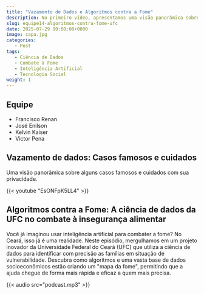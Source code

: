 ```yaml
---
title: "Vazamento de Dados e Algoritmos contra a Fome"
description: No primeiro vídeo, apresentamos uma visão panorâmica sobre alguns casos de vazamentos de dados e como tomar alguns cuidados com a sua privacidade. No episódio de podcast, mostramos como a inteligência artificial pode ser usada para combater a fome.
slug: equipe14-algoritmos-contra-fome-ufc
date: 2025-07-29 00:00:00+0000
image: capa.jpg
categories:
   - Post
tags:
   - Ciência de Dados
   - Combate à Fome
   - Inteligência Artificial
   - Tecnologia Social
weight: 1
---
```


## Equipe
- Francisco Renan
- José Enilson
- Kelvin Kaiser
- Victor Pena

## Vazamento de dados: Casos famosos e cuidados

Uma visão panorâmica sobre alguns casos famosos e cuidados com sua privacidade.

{{< youtube "EsONFpK5LL4" >}}



## Algoritmos contra a Fome: A ciência de dados da UFC no combate à insegurança alimentar

Você já imaginou usar inteligência artificial para combater a fome? No Ceará, isso já é uma realidade. Neste episódio, mergulhamos em um projeto inovador da Universidade Federal do Ceará (UFC) que utiliza a ciência de dados para identificar com precisão as famílias em situação de vulnerabilidade. Descubra como algoritmos e uma vasta base de dados socioeconômicos estão criando um "mapa da fome", permitindo que a ajuda chegue de forma mais rápida e eficaz a quem mais precisa.


{{< audio src="podcast.mp3" >}}
